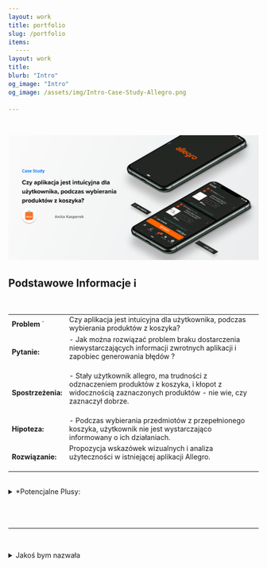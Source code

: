 ```yaml
---
layout: work
title: portfolio
slug: /portfolio
items:
  ----
layout: work
title: 
blurb: "Intro"
og_image: "Intro"
og_image: /assets/img/Intro-Case-Study-Allegro.png
      
---   
```

<br>

[![image-text markdown="1"](https://raw.githubusercontent.com/AnitakasperekUX/AnitakasperekUX.github.io/main/assets/img/tytul.png)](https://raw.githubusercontent.com/AnitakasperekUX/AnitakasperekUX.github.io/main/assets/img/tytul.png)
<br>

 ## Podstawowe Informacje   ℹ️   
<br>



|                    |                                                              |
| ------------------ | ------------------------------------------------------------ |
| **Problem** `      | Czy aplikacja jest intuicyjna dla użytkownika, podczas wybierania produktów z koszyka? |
| **Pytanie:**<br>   | - Jak można rozwiązać problem braku dostarczenia niewystarczających informacji zwrotnych aplikacji i zapobiec generowania błędów ?<br><br> |
| **Spostrzeżenia:** | - Stały użytkownik allegro, ma trudności z odznaczeniem produktów z koszyka, i kłopot z widocznością zaznaczonych produktów - nie wie, czy zaznaczył dobrze.<br><Br> |
| **Hipoteza:**      | - Podczas wybierania przedmiotów z przepełnionego koszyka, użytkownik nie jest wystarczająco informowany o ich działaniach. <br> |
| **Rozwiązanie:**   | Propozycja wskazówek wizualnych i analiza użyteczności w istniejącej aplikacji Allegro.<br><br> |



 <br>
<details><summary>*Potencjalne Plusy:</summary> Usprawnienie informacji wizualnych i interakcji, przyspieszy proces zakupowy i uniknie błędów użytkownika Poprzez dodanie wskazówek wizualne, poprawi się użyteczność aplikacji. Model Mentalny stałego użytkownika używającego wersji webowej, będzie spójniejszy.*</details>  <br>
<br>

<br>

---













<br></details>
<details><summary>Jakoś bym nazwała</summary>

